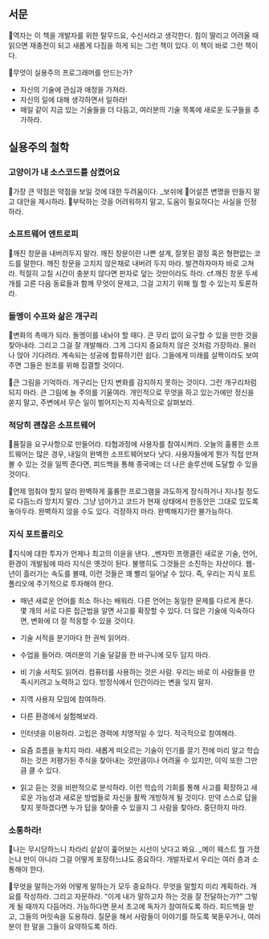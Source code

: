 ## 서문
🔗역자는 이 책을 개발자를 위한 탈무드요, 수신서라고 생각한다. 힘이 딸리고 어려울 때 읽으면 재충전이 되고 새롭게 다짐을 하게 되는 그런 책이 있다. 이 책이 바로 그런 책이다.

🔗무엇이 실용주의 프로그래머를 만드는가?
- 자신의 기술에 관심과 애정을 가져라.
- 자신의 일에 대해 생각하면서 일하라!
- 매일 같이 지금 있는 기술들을 더 다듬고, 여러분의 기술 목록에 새로운 도구들을 추가하라.

## 실용주의 철학
### 고양이가 내 소스코드를 삼켰어요
🔗가장 큰 약점은 약점을 보일 것에 대한 두려움이다. _보쉬에
🔗어설픈 변명을 만들지 말고 대안을 제시하라.
🔗부탁하는 것을 어려워하지 말고, 도움이 필요하다는 사실을 인정하라.

### 소프트웨어 엔트로피
🔗깨진 창문을 내버려두지 말라.
깨진 창문이란 나쁜 설계, 잘못된 결정 혹은 형편없는 코드를 말한다. 깨진 창문을 고치지 않은채로 내버려 두지 마라.
발견하자마자 바로 고쳐라. 적절히 고칠 시간이 충분치 않다면 판자로 덮는 것만이라도 하라.
cf.깨진 창문 두세개를 고른 다음 동료들과 함께 무엇이 문제고, 그걸 고치기 위해 뭘 할 수 있는지 토론하라.

### 돌멩이 수프와 삶은 개구리
🔗변화의 촉매가 되라.
돌멩이를 내놔야 할 때다. 큰 무리 없이 요구할 수 있을 만한 것을 찾아내라. 그리고 그걸 잘 개발해라.
그게 그다지 중요하지 않은 것처럼 가장하라. 물러나 앉아 기다려라. 계속되는 성공에 합류하기란 쉽다.
그들에게 미래를 살짝이라도 보여주면 그들은 원조를 위해 집결할 것이다.

🔗큰 그림을 기억하라.
개구리는 단지 변화를 감지하지 못하는 것이다. 그런 개구리처럼 되지 마라. 큰 그림에 늘 주의를 기울여라.
개인적으로 무엇을 하고 있는가에만 정신을 쏟지 말고, 주변에서 무슨 일이 벌어지는지 지속적으로 살펴보라.

### 적당히 괜찮은 소프트웨어
🔗품질을 요구사항으로 만들어라.
타협과정에 사용자를 참여시켜라. 오늘의 훌륭한 소프트웨어는 많은 경우, 내일의 완벽한 소프트웨어보다 낫다.
사용자들에게 뭔가 직접 만져볼 수 있는 것을 일찍 준다면, 피드백을 통해 종국에는 더 나은 솔루션에 도달할 수 있을 것이다.

🔗언제 멈춰야 할지 알라
완벽하게 훌륭한 프로그램을 과도하게 장식하거나 지나칠 정도로 다듬느라 망치지 말라.
그냥 넘어가고 코드가 현재 상태에서 한동안은 그대로 있도록 놓아두라. 완벽하지 않을 수도 있다.
걱정하지 마라. 완벽해지기란 불가능하다.

### 지식 포트폴리오
🔗지식에 대한 투자가 언제나 최고의 이윤을 낸다. _벤자민 프랭클린
새로운 기술, 언어, 환경이 개발됨에 따라 지식은 옛것이 된다. 불행히도 그것들은 소진하는 자산이다.
웹-년이 흘러가는 속도를 볼때, 이런 것들은 꽤 빨리 일어날 수 있다. 즉, 우리는 지식 포트폴리오에 주기적으로 투자해야 한다.

- 매년 새로운 언어를 최소 하나는 배워라.
다른 언어는 동일한 문제를 다르게 푼다. 몇 개의 서로 다른 접근법을 알면 사고를 확장할 수 있다.
더 많은 기술에 익숙하다면, 변화에 더 잘 적응할 수 있을 것이다.

- 기술 서적을 분기마다 한 권씩 읽어라.
- 수업을 들어라.
여러분의 기술 달걀을 한 바구니에 모두 담지 마라.

- 비 기술 서적도 읽어라.
컴퓨터를 사용하는 것은 사람. 우리는 바로 이 사람들을 만족시키려고 노력하고 있다.
방정식에서 인간이라는 변을 잊지 말자.

- 지역 사용자 모임에 참여하라.
- 다른 환경에서 실험해보라.
- 인터넷을 이용하라.
고립은 경력에 치명적일 수 있다. 적극적으로 참여해라.

- 요즘 흐름을 놓치지 마라.
새롭게 떠오르는 기술이 인기를 끌기 전에 미리 알고 학습하는 것은 저평가된 주식을 찾아내는 것만큼이나 어려울 수 있지만, 이익 또한 그만큼 클 수 있다.

- 읽고 듣는 것을 비판적으로 분석하라.
이런 학습의 기회를 통해 사고를 확장하고 새로운 가능성과 새로운 방법들로 자신을 활짝 개방하게 될 것이다.
만약 스스로 답을 찾지 못하겠다면 누가 답을 찾아줄 수 있을지 그 사람을 찾아라. 중단하지 마라.

### 소통하라!
🔗나는 무시당하느니 차라리 샅샅이 훑어보는 시선이 낫다고 봐요. _메이 웨스트
뭘 가졌는냐 만이 아니라 그걸 어떻게 포장하느냐도 중요하다. 개발자로서 우리는 여러 층과 소통해야 한다.

🔗무엇을 말하는가와 어떻게 말하는가 모두 중요하다.
무엇을 말할지 미리 계획하라. 개요를 작성하라. 그리고 자문하라. "이게 내가 말하고자 하는 것을 잘 전달하는가?" 그렇게 될 때까지 다듬어라.
가능하다면 문서 초고에 독자가 참여하도록 하라. 피드백을 받고, 그들의 머릿속을 도용하라.
질문을 해서 사람들이 이야기를 하도록 북돋우거나, 여러분이 한 말을 그들이 요약하도록 하라.